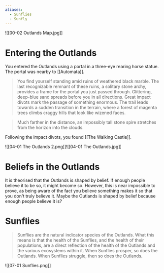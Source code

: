 ```yaml
---
aliases:
  - Sunflies
  - Sunfly
---
```

![[00-02 Outlands Map.jpg]]
# Entering the Outlands
You entered the Outlands using a portal in a three-eye rearing horse statue. The portal was nearby to [[Automata]].

> You find yourself standing amid ruins of weathered black marble. The last recognizable remnant of these ruins, a solitary stone archy, provides a frame for the portal you just passed through. Glittering, deep-blue sand spreads before you in all directions. Great impact divots mark the passage of something enormous. The trail leads towards a sudden transition in the terrain, where a forest of magenta trees climbs craggy hills that look like wizened faces.

> Much farther in the distance, an impossibly tall stone spire stretches from the horizon into the clouds.

Following the impact divots, you found [[The Walking Castle]].

![[04-01 The Outlands 2.png]]![[04-01 The Outlands.jpg]]
# Beliefs in the Outlands
It is theorised that the Outlands is shaped by belief. If enough people believe it to be so, it might become so. However, this is near impossible to prove, as being aware of the fact you believe something makes it so that you don't truly believe it. Maybe the Outlands is shaped by belief because enough people believe it is? 
# Sunflies
> Sunflies are the natural indicator species of the Outlands. What this means is that the health of the Sunflies, and the health of their populations, are a direct reflection of the health of the Outlands and the various ecosystems within it. When Sunflies prosper, so does the Outlands. When Sunflies struggle, then so does the Outlands.
 
![[07-01 Sunflies.png]]